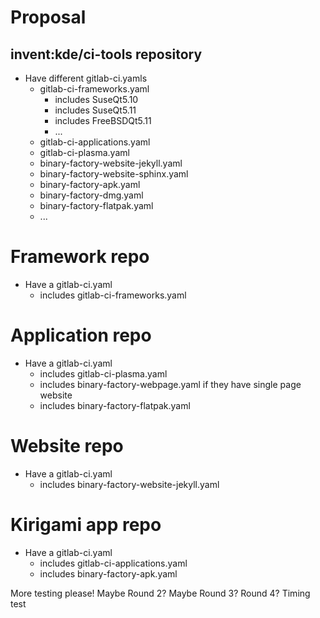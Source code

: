 # Proposal

## invent:kde/ci-tools repository

- Have different gitlab-ci.yamls
    - gitlab-ci-frameworks.yaml
        - includes SuseQt5.10
        - includes SuseQt5.11
        - includes FreeBSDQt5.11
        - ...
    - gitlab-ci-applications.yaml
    - gitlab-ci-plasma.yaml
    - binary-factory-website-jekyll.yaml
    - binary-factory-website-sphinx.yaml
    - binary-factory-apk.yaml
    - binary-factory-dmg.yaml
    - binary-factory-flatpak.yaml
    - ...

# Framework repo
- Have a gitlab-ci.yaml
    - includes gitlab-ci-frameworks.yaml

# Application repo
- Have a gitlab-ci.yaml
    - includes gitlab-ci-plasma.yaml
    - includes binary-factory-webpage.yaml if they have single page website
    - includes binary-factory-flatpak.yaml
    
# Website repo
- Have a gitlab-ci.yaml
    - includes binary-factory-website-jekyll.yaml

# Kirigami app repo
- Have a gitlab-ci.yaml
    - includes gitlab-ci-applications.yaml
    - includes binary-factory-apk.yaml

More testing please!
Maybe Round 2?
Maybe Round 3?
Round 4?
Timing test
